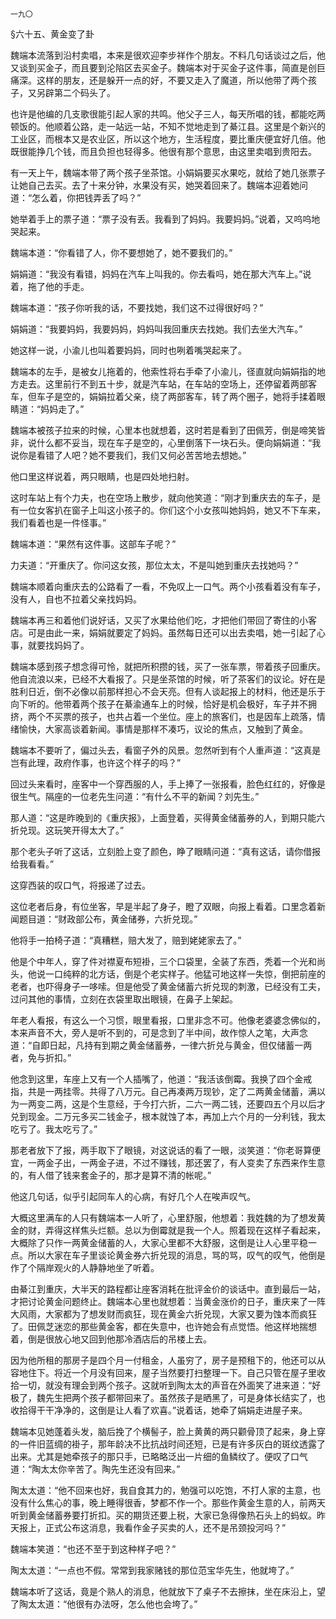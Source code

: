     一九〇 

   §六十五、黄金变了卦

   魏端本流落到沿村卖唱，本来是很欢迎李步祥作个朋友。不料几句话谈过之后，他又谈到买金子，而且要到沦陷区去买金子。魏端本对于买金子这件事，简直是创巨痛深。这样的朋友，还是躲开一点的好，不要又走入了魔道，所以他带了两个孩子，又另辟第二个码头了。

   也许是他编的几支歌很能引起人家的共鸣。他父子三人，每天所唱的钱，都能吃两顿饭的。他顺着公路，走一站远一站，不知不觉地走到了綦江县。这里是个新兴的工业区，而根本又是农业区，所以这个地方，生活程度，要比重庆便宜好几倍。他既很能挣几个钱，而且负担也轻得多。他很有那个意思，由这里卖唱到贵阳去。

   有一天上午，魏端本带了两个孩子坐茶馆。小娟娟要买水果吃，就给了她几张票子让她自己去买。去了十来分钟，水果没有买，她哭着回来了。魏端本迎着她问道：“怎么着，你把钱弄丢了吗？”

   她举着手上的票子道：“票子没有丢。我看到了妈妈。我要妈妈。”说着，又呜呜地哭起来。

   魏端本道：“你看错了人，你不要想她了，她不要我们的。”

   娟娟道：“我没有看错，妈妈在汽车上叫我的。你去看吗，她在那大汽车上。”说着，拖了他的手走。

   魏端本道：“孩子你听我的话，不要找她，我们这不过得很好吗？”

   娟娟道：“我要妈妈，我要妈妈，妈妈叫我回重庆去找她。我们去坐大汽车。”

   她这样一说，小渝儿也叫着要妈妈，同时也咧着嘴哭起来了。

   魏端本的左手，是被女儿拖着的，他索性将右手牵了小渝儿，径直就向娟娟指的地方走去。这里前行不到五十步，就是汽车站，在车站的空场上，还停留着两部客车，但车子是空的，娟娟拉着父亲，绕了两部客车，转了两个圈子，她将手揉着眼睛道：“妈妈走了。”

   魏端本被孩子拉来的时候，心里本也就想着，这时若是看到了田佩芳，倒是啼笑皆非，说什么都不妥当，现在车子是空的，心里倒落下一块石头。便向娟娟道：“我说你是看错了人吧？她不要我们，我们又何必苦苦地去想她。”

   他口里这样说着，两只眼睛，也是四处地扫射。

   这时车站上有个力夫，也在空场上散步，就向他笑道：“刚才到重庆去的车子，是有一位女客扒在窗子上叫这小孩子的。你们这个小女孩叫她妈妈，她又不下车来，我们看着也是一件怪事。”

   魏端本道：“果然有这件事。这部车子呢？”

   力夫道：“开重庆了。你问这女孩，那位太太，不是叫她到重庆去找她吗？”

   魏端本顺着向重庆去的公路看了一看，不免叹上一口气。两个小孩看着没有车子，没有人，自也不拉着父亲找妈妈。

   魏端本再三和着他们说好话，又买了水果给他们吃，才把他们带回了寄住的小客店。可是由此一来，娟娟就要定了妈妈。虽然每日还可以出去卖唱，她一引起了心事，就要找妈妈了。

   魏端本感到孩子想念得可怜，就把所积攒的钱，买了一张车票，带着孩子回重庆。他自流浪以来，已经不大看报了。只是坐茶馆的时候，听了茶客们的议论。好在是胜利日近，倒不必像以前那样担心不会天亮。但有人谈起报上的材料，他还是乐于向下听的。他带着两个孩子在綦渝通车上的时候，恰好是机会极好，车子并不拥挤，两个不买票的孩子，也共占着一个坐位。座上的旅客们，也是因车上疏落，情绪愉快，大家高谈着新闻。事情是那样不凑巧，议论的焦点，又触到了黄金。

   魏端本不要听了，偏过头去，看窗子外的风景。忽然听到有个人重声道：“这真是岂有此理，政府作事，也许这个样子的吗？”

   回过头来看时，座客中一个穿西服的人，手上捧了一张报看，脸色红红的，好像是很生气。隔座的一位老先生问道：“有什么不平的新闻？刘先生。”

   那人道：“这是昨晚到的《重庆报》，上面登着，买得黄金储蓄券的人，到期只能六折兑现。这玩笑开得太大了。”

   那个老头子听了这话，立刻脸上变了颜色，睁了眼睛问道：“真有这话，请你借报给我看看。”

   这穿西装的叹口气，将报递了过去。

   这位老者后身，有位坐客，早是半起了身子，瞪了双眼，向报上看着。口里念着新闻题目道：“财政部公布，黄金储券，六折兑现。”

   他将手一拍椅子道：“真糟糕，赔大发了，赔到姥姥家去了。”

   他是个中年人，穿了件对襟夏布短褂，三个口袋里，全装了东西，秃着一个光和尚头，他说一口纯粹的北方话，倒是个老实样子。他猛可地这样一失惊，倒把前座的老者，也吓得身子一哆嗦。但是他受了黄金储蓄六折兑现的刺激，已经没有工夫，过问其他的事情，立刻在衣袋里取出眼镜，在鼻子上架起。

   年老人看报，有这么一个习惯，眼里看报，口里非念不可。他像老婆婆念佛似的，本来声音不大，旁人是听不到的，可是念到了半中间，故作惊人之笔，大声念道：“自即日起，凡持有到期之黄金储蓄券，一律六折兑与黄金，但仅储蓄一两者，免与折扣。”

   他念到这里，车座上又有一个人插嘴了，他道：“我活该倒霉。我换了四个金戒指，共是一两挂零。共得了八万元。自己再凑两万现钞，定了二两黄金储蓄，满以为一两变二两，这是个生意经，于今打六折，二六一两二钱，还要四五个月以后才兑到现金。二万元多买二钱金子，根本就蚀了本，再加上六个月的一分利钱，我太吃亏了。我太吃亏了。”

   那老者放下了报，两手取下了眼镜，对这说话的看了一眼，淡笑道：“你老哥算便宜，一两金子出，一两金子进，不过不赚钱，那还罢了，有人变卖了东西来作生意的，有人借了钱来套金子的，那才是算不清的帐呢。”

   他这几句话，似乎引起同车人的心病，有好几个人在唉声叹气。

   大概这里满车的人只有魏端本一人听了，心里舒服，他想着：我姓魏的为了想发黄金的财，弄得这样焦头烂额。总以为倒霉就是我一个人。照着现在这样子看起来，大概除了只作一两黄金储蓄的人，大家心里都不大舒服，这倒是让人心里平稳一点。所以大家在车子里谈论黄金券六折兑现的消息，骂的骂，叹气的叹气，他倒是作了个隔岸观火的人静静地坐了听着。

   由綦江到重庆，大半天的路程都让座客消耗在批评金价的谈话中。直到最后一站，才把讨论黄金问题终止。魏端本心里也就想着：当黄金涨价的日子，重庆来了一阵大风雨，大家都为了想发财而疯狂，现在黄金六折兑现，大家又要为蚀本而疯狂了。田佩芝迷恋的那些黄金客，都在失意中，也许她会有点觉悟。他这样地揣想着，倒是很放心地又回到他那冷酒店后的吊楼上去。

   因为他所租的那房子是四个月一付租金，人虽穷了，房子是预租下的，他还可以从容地住下。将近一个月没有回来，屋子当然要打扫整理一下。自己只管在屋子里收拾一切，就没有理会到两个孩子。这就听到陶太太的声音在外面笑了进来道：“好极了，魏先生把两个孩子都带回来了。虽然孩子是晒黑了，可是身体长结实了，也收拾得干干净净的，这倒是让人看了欢喜。”说着话，她牵了娟娟走进屋子来。

   魏端本见她蓬着头发，脑后挽了个横髻子，脸上黄黄的两只颧骨顶了起来，身上穿的一件旧蓝绸的褂子，那年龄决不比抗战时间还短，已是有许多灰白的斑纹透露了出来。尤其是她牵孩子的那只手，已略略泛出一片细的鱼鳞纹了。便叹了口气道：“陶太太你辛苦了。陶先生还没有回来。”

   陶太太道：“他不回来也好，我自食其力的，勉强可以吃饱，不打人家的主意，也没有什么焦心的事，晚上睡得很香，梦都不作一个。那些作黄金生意的人，前两天听到黄金储蓄券要打折扣。买的期货还要上税，大家已急得像热石头上的蚂蚁。昨天报上，正式公布这消息，我看作金子买卖的人，还不是吊颈投河吗？”

   魏端本笑道：“也还不至于到这种样子吧？”

   陶太太道：“一点也不假。常常到我家赌钱的那位范宝华先生，他就垮了。”

   魏端本听了这话，竟是个熟人的消息，他就放下了桌子不去擦抹，坐在床沿上，望了陶太太道：“他很有办法呀，怎么他也会垮了。”

